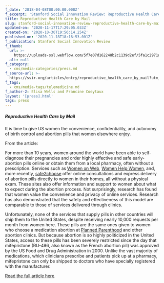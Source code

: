 ```yaml
---
f_date: '2018-04-08T00:00:00.000Z'
f_excerpt: 'Stanford Social Innovation Review: Reproductive Health Care by Mail'
title: Reproductive Health Care by Mail
slug: stanford-social-innovation-review-reproductive-health-care-by-mail
updated-on: '2020-11-17T17:29:05.033Z'
created-on: '2020-10-30T19:56:14.254Z'
published-on: '2020-11-18T18:16:53.001Z'
f_publication: Stanford Social Innovation Review
f_thumb:
  url: >-
    https://uploads-ssl.webflow.com/5f7e07d162248b2c1139d2ef/5fa1c2971aad5c1bbd2cb7d9_Stanford%20Social%20Innovation%20Review-%20Reproductive%20Health%20Care%20by%20Mail.png
  alt: null
f_category:
  - cms/media-categories/press.md
f_source-url: >-
  https://ssir.org/articles/entry/reproductive_health_care_by_mail?utm_source=Enews&utm_medium=Email&utm_campaign=SSIR_Now&utm_content=Title
f_tags:
  - cms/media-tags/telemedicine.md
f_author-2: Elisa Wells and Francine Coeytaux
layout: '[press].html'
tags: press
---
```


##### Reproductive Health Care by Mail

It is time to give US women the convenience, confidentiality, and autonomy of birth control and abortion pills that women elsewhere enjoy.

From the article:

For more than 10 years, women around the world have been able to self-diagnose their pregnancies and order highly effective and safe early-abortion pills online or obtain them from a local pharmacy, often without a prescription. Services such as [Women on Web](https://www.womenonweb.org/), [Women Help Women](https://womenhelp.org/), and, more recently, [safe2choose](https://safe2choose.org/) offer online consultations and express delivery of abortion pills directly to women in their homes, all without a physical exam. These sites also offer information and support to women about what to expect during the abortion process. Not surprisingly, research has found that women value the convenience and privacy of online services. Research has also demonstrated that the safety and effectiveness of this model are comparable to those of services delivered through clinics.

Unfortunately, none of the services that supply pills in other countries will ship them to the United States, despite receiving nearly 10,000 requests per month from women here. These pills are the same ones given to women who choose a medication abortion at [Planned Parenthood](https://www.plannedparenthood.org/) and other abortion clinics. But because abortion is so highly politicized in the United States, access to these pills has been severely restricted since the day that mifepristone (RU-486, also known as the French abortion pill) was approved by the US Food and Drug Administration in 2000. Unlike the vast majority of medications, which clinicians prescribe and patients pick up at a pharmacy, mifepristone can only be shipped to doctors who have specially registered with the manufacturer.

[Read the full article here](https://ssir.org/articles/entry/reproductive_health_care_by_mail?utm_source=Enews&utm_medium=Email&utm_campaign=SSIR_Now&utm_content=Title).
